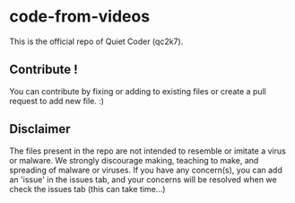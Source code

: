 # code-from-videos
This is the official repo of Quiet Coder (qc2k7).

## Contribute !
You can contribute by fixing or adding to existing files or create a pull request to add new file. :)

## Disclaimer
The files present in the repo are not intended to resemble or imitate a virus or malware. We strongly discourage making, teaching to make, and spreading of malware or viruses. If you have any concern(s), you can add an 'issue' in the issues tab, and your concerns will be resolved when we check the issues tab (this can take time...)
